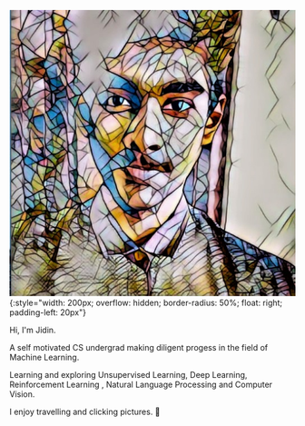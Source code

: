 

![Jidin Dinesh](/img/dp.jpeg){:style="width: 200px; overflow: hidden; border-radius: 50%; float: right; padding-left: 20px"}




Hi, I'm Jidin.

A self motivated CS undergrad making diligent progess in the field of Machine Learning. 

Learning and exploring Unsupervised Learning, Deep Learning, Reinforcement Learning , Natural Language Processing and Computer Vision.

I enjoy travelling and clicking pictures. 💖



